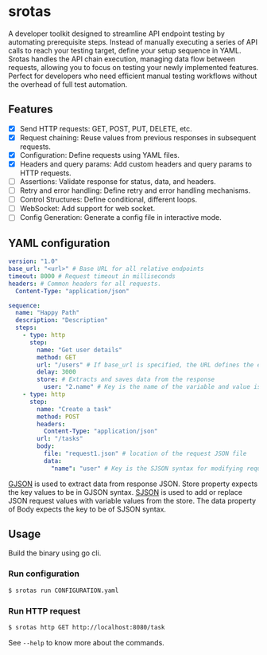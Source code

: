 # srotas
A developer toolkit designed to streamline API endpoint testing by automating prerequisite steps. Instead of manually executing a series of API calls to reach your testing target, define your setup sequence in YAML. Srotas handles the API chain execution, managing data flow between requests, allowing you to focus on testing your newly implemented features. Perfect for developers who need efficient manual testing workflows without the overhead of full test automation.

## Features
- [x] Send HTTP requests: GET, POST, PUT, DELETE, etc.
- [x] Request chaining: Reuse values from previous responses in subsequent requests.
- [x] Configuration: Define requests using YAML files.
- [x] Headers and query params: Add custom headers and query params to HTTP requests.
- [ ] Assertions: Validate response for status, data, and headers.
- [ ] Retry and error handling: Define retry and error handling mechanisms.
- [ ] Control Structures: Define conditional, different loops.
- [ ] WebSocket: Add support for web socket.
- [ ] Config Generation: Generate a config file in interactive mode.

## YAML configuration
```yaml
version: "1.0"
base_url: "<url>" # Base URL for all relative endpoints
timeout: 8000 # Request timeout in milliseconds
headers: # Common headers for all requests.
  Content-Type: "application/json"

sequence:
  name: "Happy Path"
  description: "Description"
  steps:
    - type: http
      step:
        name: "Get user details"
        method: GET
        url: "/users" # If base_url is specified, the URL defines the endpoint; otherwise, a full URL can be provided, which takes precedence
        delay: 3000
        store: # Extracts and saves data from the response
          user: "2.name" # Key is the name of the variable and value is the GJSON syntax for extracting JSON response value.
    - type: http
      step:
        name: "Create a task"
        method: POST
        headers:
          Content-Type: "application/json"
        url: "/tasks"
        body:
          file: "request1.json" # location of the request JSON file
          data:
            "name": "user" # Key is the SJSON syntax for modifying request JSON body and value is the variable name
```

[GJSON](https://github.com/tidwall/gjson) is used to extract data from response JSON. Store property expects the key values to be in GJSON syntax. [SJSON](https://github.com/tidwall/sjson) is used to add or replace JSON request values with variable values from the store. The data property of Body expects the key to be of SJSON syntax.

## Usage
Build the binary using go cli.

### Run configuration
```bash
$ srotas run CONFIGURATION.yaml
```

### Run HTTP request
```bash
$ srotas http GET http://localhost:8080/task
```
See `--help` to know more about the commands.

